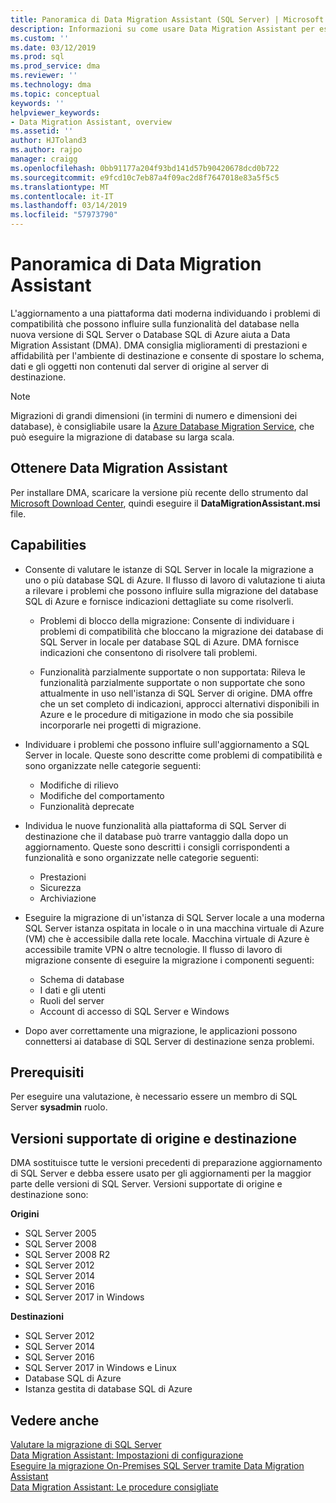 ```yaml
---
title: Panoramica di Data Migration Assistant (SQL Server) | Microsoft Docs
description: Informazioni su come usare Data Migration Assistant per eseguire la migrazione di database di SQL Server ad altri Server SQL o i database di Azure
ms.custom: ''
ms.date: 03/12/2019
ms.prod: sql
ms.prod_service: dma
ms.reviewer: ''
ms.technology: dma
ms.topic: conceptual
keywords: ''
helpviewer_keywords:
- Data Migration Assistant, overview
ms.assetid: ''
author: HJToland3
ms.author: rajpo
manager: craigg
ms.openlocfilehash: 0bb91177a204f93bd141d57b90420678dcd0b722
ms.sourcegitcommit: e9fcd10c7eb87a4f09ac2d8f7647018e83a5f5c5
ms.translationtype: MT
ms.contentlocale: it-IT
ms.lasthandoff: 03/14/2019
ms.locfileid: "57973790"
---
```

# <a name="overview-of-data-migration-assistant"></a>Panoramica di Data Migration Assistant
L'aggiornamento a una piattaforma dati moderna individuando i problemi di compatibilità che possono influire sulla funzionalità del database nella nuova versione di SQL Server o Database SQL di Azure aiuta a Data Migration Assistant (DMA). DMA consiglia miglioramenti di prestazioni e affidabilità per l'ambiente di destinazione e consente di spostare lo schema, dati e gli oggetti non contenuti dal server di origine al server di destinazione.

> [!NOTE] 
> Migrazioni di grandi dimensioni (in termini di numero e dimensioni dei database), è consigliabile usare la [Azure Database Migration Service](/azure/dms/dms-overview), che può eseguire la migrazione di database su larga scala.
  
## <a name="get-data-migration-assistant"></a>Ottenere Data Migration Assistant
Per installare DMA, scaricare la versione più recente dello strumento dal [Microsoft Download Center](https://www.microsoft.com/download/details.aspx?id=53595), quindi eseguire il **DataMigrationAssistant.msi** file.

## <a name="capabilities"></a>Capabilities
- Consente di valutare le istanze di SQL Server in locale la migrazione a uno o più database SQL di Azure. Il flusso di lavoro di valutazione ti aiuta a rilevare i problemi che possono influire sulla migrazione del database SQL di Azure e fornisce indicazioni dettagliate su come risolverli.

  - Problemi di blocco della migrazione: Consente di individuare i problemi di compatibilità che bloccano la migrazione dei database di SQL Server in locale per database SQL di Azure. DMA fornisce indicazioni che consentono di risolvere tali problemi.

  - Funzionalità parzialmente supportate o non supportata: Rileva le funzionalità parzialmente supportate o non supportate che sono attualmente in uso nell'istanza di SQL Server di origine. DMA offre che un set completo di indicazioni, approcci alternativi disponibili in Azure e le procedure di mitigazione in modo che sia possibile incorporarle nei progetti di migrazione.

- Individuare i problemi che possono influire sull'aggiornamento a SQL Server in locale. Queste sono descritte come problemi di compatibilità e sono organizzate nelle categorie seguenti:

  - Modifiche di rilievo
  - Modifiche del comportamento
  - Funzionalità deprecate

- Individua le nuove funzionalità alla piattaforma di SQL Server di destinazione che il database può trarre vantaggio dalla dopo un aggiornamento. Queste sono descritti i consigli corrispondenti a funzionalità e sono organizzate nelle categorie seguenti:

  - Prestazioni
  - Sicurezza
  - Archiviazione

- Eseguire la migrazione di un'istanza di SQL Server locale a una moderna SQL Server istanza ospitata in locale o in una macchina virtuale di Azure (VM) che è accessibile dalla rete locale. Macchina virtuale di Azure è accessibile tramite VPN o altre tecnologie. Il flusso di lavoro di migrazione consente di eseguire la migrazione i componenti seguenti:

  - Schema di database
  - I dati e gli utenti
  - Ruoli del server
  - Account di accesso di SQL Server e Windows

- Dopo aver correttamente una migrazione, le applicazioni possono connettersi ai database di SQL Server di destinazione senza problemi.

## <a name="prerequisites"></a>Prerequisiti
Per eseguire una valutazione, è necessario essere un membro di SQL Server **sysadmin** ruolo.

## <a name="supported-source-and-target-versions"></a>Versioni supportate di origine e destinazione
DMA sostituisce tutte le versioni precedenti di preparazione aggiornamento di SQL Server e debba essere usato per gli aggiornamenti per la maggior parte delle versioni di SQL Server. Versioni supportate di origine e destinazione sono:

**Origini**
- SQL Server 2005
- SQL Server 2008
- SQL Server 2008 R2
- SQL Server 2012 
- SQL Server 2014
- SQL Server 2016
- SQL Server 2017 in Windows

**Destinazioni**
- SQL Server 2012
- SQL Server 2014
- SQL Server 2016
- SQL Server 2017 in Windows e Linux
- Database SQL di Azure
- Istanza gestita di database SQL di Azure

## <a name="see-also"></a>Vedere anche
[Valutare la migrazione di SQL Server](../dma/dma-assesssqlonprem.md)     
[Data Migration Assistant: Impostazioni di configurazione](../dma/dma-configurationsettings.md)     
[Eseguire la migrazione On-Premises SQL Server tramite Data Migration Assistant](../dma/dma-migrateonpremsql.md)     
[Data Migration Assistant: Le procedure consigliate](../dma/dma-bestpractices.md)     
